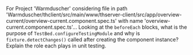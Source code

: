 For Project 'Warmduscher' considering file in path 'Warmduscher/thclient/src/main/www/thserver-client/src/app/overview-current/overview-current.component.spec.ts' with name 'overview-current.component.spec.ts'... 
Looking at the `beforeEach` blocks, what is the purpose of `TestBed.configureTestingModule` and why is `fixture.detectChanges()` called after creating the component instance? Explain the role each plays in unit testing.